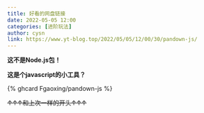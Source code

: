 ```yaml
---
title: 好看的网盘链接
date: 2022-05-05 12:00
categories: [进阶玩法]
author: cysn
link: https://www.yt-blog.top/2022/05/05/12/00/30/pandown-js/
---
```


**这不是Node.js包！**

**这是个javascript的小工具？**

{% ghcard Fgaoxing/pandown-js %}

~~↑↑↑和上次一样的开头↑↑↑~~

<script type="text/javascript" src="https://cdn.jsdelivr.net/gh/Fgaoxing/pandown-js/pandown.js"></script>
<pandown type="lz" url="123" pwd="1234" fname="啥都没有，我没放链接"></pandown>
<script>pandown()</script>
<!-- more -->
